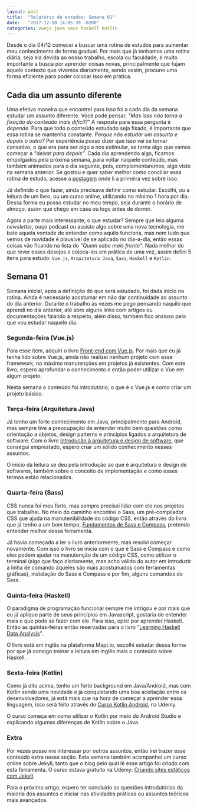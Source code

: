 ```yaml
---
layout: post
title:  "Relatório de estudos: Semana 01"
date:   "2017-12-10 14:05:39 -0200"
categories: vuejs java sass haskell kotlin
---
```

Desde o dia 04/12 comecei a buscar uma rotina de estudos para aumentar meu conhecimento de forma gradual. Por mais que já tenhamos uma rotina diária, seja ela devida ao nosso trabalho, escola ou faculdade, é muito importante a busca por aprender coisas novas, principalmente que fujam àquele contexto que vivemos diariamente, sendo assim, procurei uma forma eficiente para poder colocar isso em prática.

## Cada dia um assunto diferente

Uma efetiva maneira que encontrei para isso foi a cada dia da semana estudar um assunto diferente. Você pode pensar, *"Mas isso não torna a fixação do conteúdo mais difícil?"* A resposta para essa pergunta é *depende*. Para que todo o conteúdo estudado seja fixado, é importante que essa rotina se mantenha constante. *Porque não estudar um assunto e depois o outro?* Por experiência posso dizer que isso vai se tornar cansativo, o que era para ser algo a nos estimular, se torna algo que vamos começar a *"deixar para depois"*. Cada dia aprendendo algo, ficamos empolgados pela próxima semana, para voltar naquele conteúdo, mas também animados para o dia seguinte, pois, complementaremos, algo visto na semana anterior. Se gostou e quer saber melhor como conciliar essa rotina de estudo, acesse a [postagem](https://blog.alura.com.br/o-dia-a-dia-de-um-profissional-que-aprende-o-calendario-de-estudo/) onde li a primeira vez sobre isso.

Já definido o que fazer, ainda precisava definir como estudar. Escolhi, ou a leitura de um livro, ou um curso online, utilizando no mínimo 1 hora por dia. Dessa forma eu posso estudar no meu tempo, seja durante o horário de almoço, assim que chego em casa ou logo antes de dormir.

Agora a parte mais interessante, o que estudar? Sempre que leio alguma *newsletter*, ouço podcast ou assisto algo sobre uma nova tecnologia, me bate aquela vontade de entender como aquilo funciona, mas nem tudo que vemos de novidade é plausível de se aplicado no dia-a-dia, então essas coisas vão ficando na lista do *"Quem sabe mais frente"*. Nada melhor do que rever esses desejos e coloca-los em prática de uma vez, assim defini 5 itens para estudo: `Vue.js`, `Arquitetura Java`, `Sass`, `Haskell` e `Kotlin`.

## Semana 01

Semana inicial, após a definição do que será estudado, foi dada início na rotina. Ainda é necessário acostumar em não dar continuidade ao assunto do dia anterior. Durante o trabalho às vezes me pego pensando naquilo que aprendi no dia anterior, até abro alguns links com artigos ou documentações falando a respeito, além disso, também fico ansioso pelo que vou estudar naquele dia.

### Segunda-feira (Vue.js)

Para esse item, adquiri o livro [Front-end com Vue.js](https://www.casadocodigo.com.br/products/livro-frontend-vue). Por mais que eu já tenha lido sobre Vue.js, ainda não realizei nenhum projeto com esse framework, no máximo manutenções em projetos já existentes. Com este livro, espero aprofundar o conhecimento e então poder utilizar o Vue em algum projeto.

Nesta semana o conteúdo foi introdutório, o que é o Vue.js e como criar um projeto básico.

### Terça-feira (Arquitetura Java)

Já tenho um forte conhecimento em Java, principalmente para Android, mas sempre tive a preocupação de entender muito bem questões como orientação a objetos, design patterns e princípios ligados a arquitetura de software. Com o livro [Introdução à arquitetura e design de software](https://www.submarino.com.br/produto/110868329/livro-introducao-a-arquitetura-e-design-de-software), que consegui emprestado, espero criar um sólido conhecimento nesses assuntos.

O início da leitura se deu pela introdução ao que é arquitetura e design de softwares, também sobre o conceito de implementação e como esses termos estão relacionados.

### Quarta-feira (Sass)

CSS nunca foi meu forte, mas sempre precisei lidar com ele nos projetos que trabalhei. No meio do caminho encontrei o Sass, um pré-compilador CSS que ajuda na manutenibilidade do código CSS, então através do livro que já tenho a um bom tempo, [Fundamentos de Sass e Compass](http://www.novatec.com.br/livros/fundamentos-sass-compass/), pretendo entender melhor dessa ferramenta.

Já havia começado a ler o livro anteriormente, mas resolvi começar novamente. Com isso o livro se inicia com o que é Sass e Compass e como eles podem ajudar na manutenção de um código CSS, como utilizar o terminal (algo que faço diariamente, mas acho válido do autor em introduzir à linha de comando àqueles são mais acostumados com ferramentas gráficas), instalação do Sass e Compass e por fim, alguns comandos do Sass.

### Quinta-feira (Haskell)

O paradigma de programação funcional sempre me intrigou e por mais que eu já aplique parte de seus princípios em Javascript, gostaria de entender mais o que pode se fazer com ele. Para isso, optei por aprender Haskell. Então as quintas-feiras então reservadas para o livro "[Learning Haskell Data Analysis](https://www.packtpub.com/mapt/book/big_data_and_business_intelligence/9781784394707)".

O livro está em inglês na plataforma Mapt.io, escolhi estudar dessa forma por que já consigo treinar a leitura em inglês mais o conteúdo sobre Haskell.


### Sexta-feira (Kotlin)

Como já dito acima, tenho um forte background em Java/Android, mas com Kotlin sendo uma novidade e já conquistando uma boa aceitação entre os desenvolvedores, já está mais que na hora de começar a aprender essa linguagem, isso será feito através do [Curso Kotlin Android]( https://www.udemy.com/curso-kotlin-android/learn/v4/overview), na Udemy.

O curso começa em como utilizar o Kotlin por meio do Android Studio e explicando algumas diferenças de Kotlin sobre o Java.

### Extra

Por vezes posso me interessar por outros assuntos, então irei trazer esse conteúdo extra nessa seção. Esta semana também acompanhei um curso online sobre Jekyll, tanto que o blog pelo qual lê esse artigo foi criado com esta ferramenta. O curso estava gratuito na Udemy: [Criando sites estáticos com Jekyll](https://www.udemy.com/criando-sites-estaticos-com-jekyll/learn/v4/overview).


Para o próximo artigo, espero ter concluído as questões introdutórias da maioria dos assuntos e iniciar nas atividades práticas ou assuntos teóricos mais avançados.
